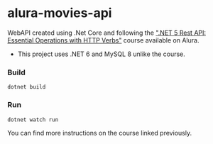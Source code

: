 # alura-movies-api

WebAPI created using .Net Core and following the [".NET 5 Rest API: Essential Operations with HTTP Verbs"](https://cursos.alura.com.br/course/api-rest-net-5-operacoes-verbos-http) course available on Alura.

- This project uses .NET 6 and MySQL 8 unlike the course.

### Build

`dotnet build`

### Run

`dotnet watch run`

You can find more instructions on the course linked previously.
